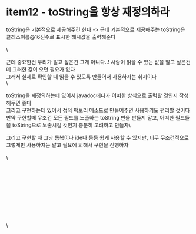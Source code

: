 # item12 - toString을 항상 재정의하라

toString은 기본적으로 제공해주긴 한다 -> 근데 기본적으로 제공해주는 toString은\
클래스이름@16진수로 표시한 해시값을 출력해준다\
\
\


근데 중요한건 우리가 알고 싶은건 그게 아니다..! 사람이 읽을 수 있는 값을 알고 싶은건데 그러한 값이 오면 필요가 없다\
그래서 실제로 확인할 때 읽을 수 있도록 만들어서 사용하자는 취지이다\
\


toString을 재정의하는데 있어서 javadoc에다가 어떠한 방식으로 출력할 것인지 작성해두면 좋다\
그리고 구현하는데 있어서 정적 팩토리 메소드로 만들어주면 사용하기도 편리할 것이다\
만약 구현할때 무조건 모든 필드를 노출하는 toString 만을 만들지 말고, 어떠한 필드들을 toString으로 노출시킬 것인지 충분히 고려하고 만들자\


그리고 구현할 때 그냥 롬복이나 ide나 등등 쉽게 사용할 수 있지만, 너무 무조건적으로 그렇게만 사용하지는 말고 필요에 의해서 구현을 진행하자\
\
\


\
\
\
\
\
\
\
\
\
\
